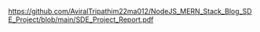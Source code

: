 https://github.com/AviralTripathim22ma012/NodeJS_MERN_Stack_Blog_SDE_Project/blob/main/SDE_Project_Report.pdf
